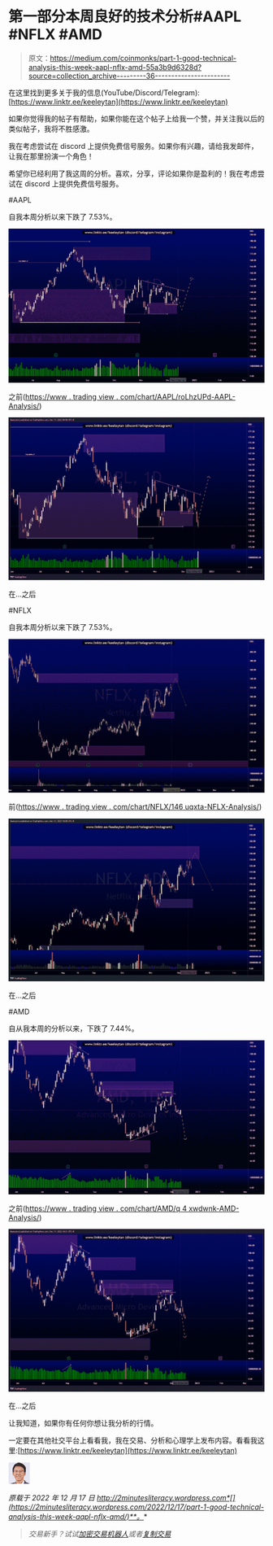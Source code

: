 # 第一部分本周良好的技术分析#AAPL #NFLX #AMD

> 原文：<https://medium.com/coinmonks/part-1-good-technical-analysis-this-week-aapl-nflx-amd-55a3b9d6328d?source=collection_archive---------36----------------------->

在这里找到更多关于我的信息(YouTube/Discord/Telegram):[https://www.linktr.ee/keeleytan](https://www.linktr.ee/keeleytan)

如果你觉得我的帖子有帮助，如果你能在这个帖子上给我一个赞，并关注我以后的类似帖子，我将不胜感激。

我在考虑尝试在 discord 上提供免费信号服务。如果你有兴趣，请给我发邮件，让我在那里扮演一个角色！

希望你已经利用了我这周的分析。喜欢，分享，评论如果你是盈利的！我在考虑尝试在 discord 上提供免费信号服务。

#AAPL

自我本周分析以来下跌了 7.53%。

![](img/f9585994881cec521c3bc0b7fbaef9cd.png)

之前([https://www . trading view . com/chart/AAPL/roLhzUPd-AAPL-Analysis/](https://www.tradingview.com/chart/AAPL/roLhzUPd-AAPL-Analysis/))

![](img/dd8d3d228c7eb715078d5f7e959b7ff7.png)

在...之后

#NFLX

自我本周分析以来下跌了 7.53%。

![](img/28af45385e7cb4291acb1f9f91a1fb95.png)

前([https://www . trading view . com/chart/NFLX/146 uqxta-NFLX-Analysis/](https://www.tradingview.com/chart/NFLX/146uqXtA-NFLX-Analysis/))

![](img/43741ed7319423abdddbcafebe11e765.png)

在...之后

#AMD

自从我本周的分析以来，下跌了 7.44%。

![](img/7f7aea4564cfe5e86230ae03ea4eb0ef.png)

之前([https://www . trading view . com/chart/AMD/q 4 xwdwnk-AMD-Analysis/](https://www.tradingview.com/chart/AMD/Q4xwdWNK-AMD-Analysis/))

![](img/53a5922b50281081c0c002d3090cac50.png)

在...之后

让我知道，如果你有任何你想让我分析的行情。

一定要在其他社交平台上看看我，我在交易、分析和心理学上发布内容。看看我这里:[https://www.linktr.ee/keeleytan](https://www.linktr.ee/keeleytan)

![](img/0dd1a64c42f21699436f5ca90c15d8d6.png)

*原载于 2022 年 12 月 17 日 http://2minutesliteracy.wordpress.com*[](https://2minutesliteracy.wordpress.com/2022/12/17/part-1-good-technical-analysis-this-week-aapl-nflx-amd/)**。**

> *交易新手？试试[加密交易机器人](/coinmonks/crypto-trading-bot-c2ffce8acb2a)或者[复制交易](/coinmonks/top-10-crypto-copy-trading-platforms-for-beginners-d0c37c7d698c)*